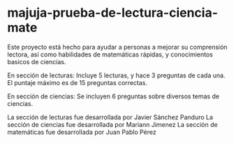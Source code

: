 # majuja-prueba-de-lectura-ciencia-mate

Este proyecto está hecho para ayudar a personas a mejorar su comprensión lectora, así como habilidades de matemáticas rápidas, y conocimientos basicos de ciencias. 

En sección de lecturas: Incluye 5 lecturas, y hace 3 preguntas de cada una. El puntaje máximo es de 15 preguntas correctas. 

En sección de ciencias: Se incluyen 6 preguntas sobre diversos temas de ciencias. 

La sección de lecturas fue desarrollada por Javier Sánchez Panduro
La sección de ciencias fue desarrollada por Mariann Jimenez
La sección de matemáticas fue desarrollada por Juan Pablo Pérez